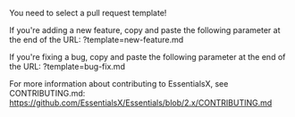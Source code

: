 You need to select a pull request template!

If you're adding a new feature, copy and paste the following parameter at the end of the URL:
    ?template=new-feature.md

If you're fixing a bug, copy and paste the following parameter at the end of the URL:
    ?template=bug-fix.md

For more information about contributing to EssentialsX, see CONTRIBUTING.md:
    https://github.com/EssentialsX/Essentials/blob/2.x/CONTRIBUTING.md
